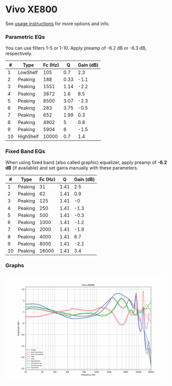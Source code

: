 # Vivo XE800
See [usage instructions](https://github.com/jaakkopasanen/AutoEq#usage) for more options and info.

### Parametric EQs
You can use filters 1-5 or 1-10. Apply preamp of -6.2 dB or -6.3 dB, respectively.

|   # | Type      |   Fc (Hz) |    Q |   Gain (dB) |
|-----|-----------|-----------|------|-------------|
|   1 | LowShelf  |       105 | 0.7  |         2.3 |
|   2 | Peaking   |       188 | 0.33 |        -1.1 |
|   3 | Peaking   |      1551 | 1.14 |        -2.2 |
|   4 | Peaking   |      3872 | 1.6  |         6.5 |
|   5 | Peaking   |      8500 | 3.07 |        -2.3 |
|   6 | Peaking   |       283 | 3.75 |        -0.5 |
|   7 | Peaking   |       652 | 1.99 |         0.3 |
|   8 | Peaking   |      4902 | 5    |         0.8 |
|   9 | Peaking   |      5904 | 6    |        -1.5 |
|  10 | HighShelf |     10000 | 0.7  |         1.4 |

### Fixed Band EQs
When using fixed band (also called graphic) equalizer, apply preamp of **-6.2 dB** (if available) and set gains manually with these parameters.

|   # | Type    |   Fc (Hz) |    Q |   Gain (dB) |
|-----|---------|-----------|------|-------------|
|   1 | Peaking |        31 | 1.41 |         2.5 |
|   2 | Peaking |        62 | 1.41 |         0.9 |
|   3 | Peaking |       125 | 1.41 |        -0   |
|   4 | Peaking |       250 | 1.41 |        -1.3 |
|   5 | Peaking |       500 | 1.41 |        -0.3 |
|   6 | Peaking |      1000 | 1.41 |        -1.2 |
|   7 | Peaking |      2000 | 1.41 |        -1.9 |
|   8 | Peaking |      4000 | 1.41 |         6.7 |
|   9 | Peaking |      8000 | 1.41 |        -2.2 |
|  10 | Peaking |     16000 | 1.41 |         3.4 |

### Graphs
![](./Vivo%20XE800.png)
